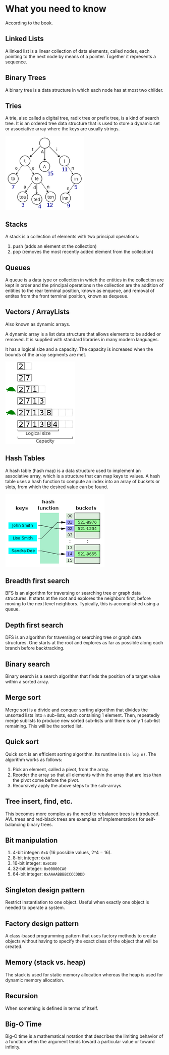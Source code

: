 # What you need to know

According to the book.

## Linked Lists

A linked list is a linear collection of data elements, called nodes, each pointing to the next node
by means of a pointer. Together it represents a sequence.

## Binary Trees

A binary tree is a data structure in which each node has at most two childer.

## Tries

A trie, also called a digital tree, radix tree or prefix tree, is a kind of search tree. It is an
ordered tree data structure that is used to store a dynamic set or associative array where the keys
are usually strings.

<img src="img/trie.png"/>

## Stacks

A stack is a collection of elements with two principal operations:

1. push (adds an element ot the collection)
2. pop (removes the most recently added element from the collection)

## Queues

A queue is a data type or collection in which the entities in the collection are kept in order and
the principal operations n the collection are the addition of entities to the rear terminal
position, known as enqueue, and removal of entites from the front terminal position, known as
dequeue.

## Vectors / ArrayLists

Also known as dynamic arrays.

A dynamic array is a list data structure that allows elements to be added or removed. It is supplied
with standard libraries in many modern languages.

It has a logical size and a capacity. The capacity is increased when the bounds of the array
segments are met.

<img src="img/dynamic-array.png"/>

## Hash Tables

A hash table (hash map) is a data structure used to implement an associative array, which is a
structure that can map keys to values. A hash table uses a hash function to compute an index into
an array of buckets or slots, from which the desired value can be found.

<img src="img/hash-table.png"/>

## Breadth first search

BFS is an algorithm for traversing or searching tree or graph data structures. It starts at the root
and explores the neighbors first, before moving to the next level neighbors. Typically, this is
accomplished using a queue.

## Depth first search

DFS is an algorithm for traversing or searching tree or graph data structures. One starts at the
root and explores as far as possible along each branch before backtracking.

## Binary search

Binary search is a search algorithm that finds the position of a target value within a sorted array.

## Merge sort

Merge sort is a divide and conquer sorting algorithm that divides the unsorted lists into `n`
sub-lists, each containing 1 element. Then, repeatedly merge sublists to produce new sorted
sub-lists until there is only 1 sub-list remaining. This will be the sorted list.

## Quick sort

Quick sort is an efficient sorting algorithm. Its runtime is `O(n log n)`. The algorithm works as
follows:

1. Pick an element, called a pivot, from the array.
2. Reorder the array so that all elements within the array that are less than the pivot come before
   the pivot.
3. Recursively apply the above steps to the sub-arrays.

## Tree insert, find, etc.

This becomes more complex as the need to rebalance trees is introduced. AVL trees and red-black
trees are examples of implementations for self-balancing binary trees.

## Bit manipulation

1. 4-bit integer: `0xA` (16 possible values, 2^4 = 16).
2. 8-bit integer: `0xA0`
3. 16-bit integer: `0x0CA0`
4. 32-bit integer: `0x00000CA0`
4. 64-bit integer: `0xAAAABBBBCCCCDDDD`

## Singleton design pattern

Restrict instantiation to one object. Useful when exactly one object is needed to operate a system.

## Factory design pattern

A class-based programming pattern that uses factory methods to create objects without having to
specify the exact class of the object that will be created.

## Memory (stack vs. heap)

The stack is used for static memory allocation whereas the heap is used for dynamic memory
allocation.

## Recursion

When something is defined in terms of itself.

## Big-O Time

Big-O time is a mathematical notation that describes the limiting behavior of a function when the
argument tends toward a particular value or toward infinity.
